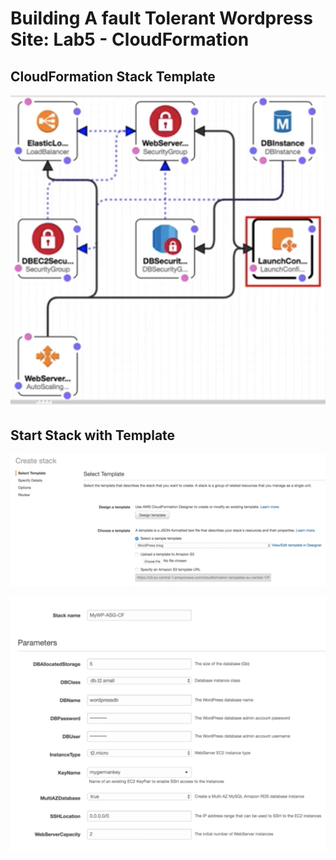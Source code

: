 # Building A fault Tolerant Wordpress Site: Lab5 - CloudFormation

## CloudFormation Stack Template

![Alt Image Text](images/5_1.jpg "body image")

## Start Stack with Template

![Alt Image Text](images/5_2.jpg "body image")

![Alt Image Text](images/5_3.jpg "body image")